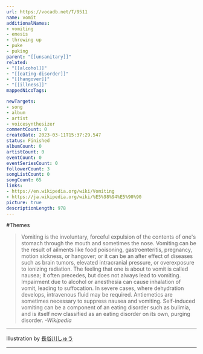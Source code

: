 ```yaml
---
url: https://vocadb.net/T/9511
name: vomit
additionalNames: 
- vomiting
- emesis
- throwing up
- puke
- puking
parent: "[[unsanitary]]"
related:
- "[[alcohol]]"
- "[[eating-disorder]]"
- "[[hangover]]"
- "[[illness]]"
mappedNicoTags:

newTargets:
- song
- album
- artist
- voicesynthesizer
commentCount: 0
createDate: 2023-03-11T15:37:29.547
status: Finished
albumCount: 0
artistCount: 0
eventCount: 0
eventSeriesCount: 0
followerCount: 3
songListCount: 0
songCount: 65
links: 
- https://en.wikipedia.org/wiki/Vomiting
- https://ja.wikipedia.org/wiki/%E5%98%94%E5%90%90
picture: true
descriptionLength: 978
---
```


#Themes

> Vomiting is the involuntary, forceful expulsion of the contents of one's stomach through the mouth and sometimes the nose.
Vomiting can be the result of ailments like food poisoning, gastroenteritis, pregnancy, motion sickness, or hangover; or it can be an after effect of diseases such as brain tumors, elevated intracranial pressure, or overexposure to ionizing radiation.
The feeling that one is about to vomit is called nausea; it often precedes, but does not always lead to vomiting.
Impairment due to alcohol or anesthesia can cause inhalation of vomit, leading to suffocation.
In severe cases, where dehydration develops, intravenous fluid may be required.
Antiemetics are sometimes necessary to suppress nausea and vomiting.
Self-induced vomiting can be a component of an eating disorder such as bulimia, and is itself now classified as an eating disorder on its own, purging disorder.
*-Wikipedia*

___

Illustration by [長谷川しゅう](https://www.pixiv.net/en/users/528115)

---

